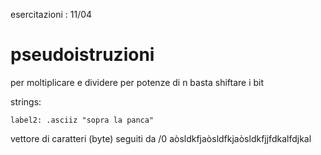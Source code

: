 esercitazioni : 
11/04

# pseudoistruzioni

per moltiplicare e dividere per potenze di n basta shiftare i bit

strings: 
```armasm
label2: .asciiz "sopra la panca"
```
vettore di caratteri (byte) seguiti da /0
aòsldkfjaòsldfkjaòsldkfjjfdkalfdjkal
